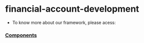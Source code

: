 # financial-account-development

- To know more about our framework, please acess:
### [Components](https://github.com/philips-emr/tasy-framework/blob/dev/README.md)
